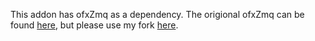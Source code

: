 
This addon has ofxZmq as a dependency. The origional ofxZmq can be found [here](https://github.com/satoruhiga/ofxZmq), but please use my fork [here](https://github.com/meredityman/ofxZmq).